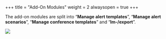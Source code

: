 +++
title = "Add-On Modules"
weight = 2
alwaysopen = true
+++

The add-on modules are split into “**Manage alert templates**”,
“**Manage alert scenarios**”, “**Manage conference templates**” and
“**Im-/export**”.

![](/img/zusatzmodule_en.c04d4bc319c47f27dafc33b3f75098f1.png)




